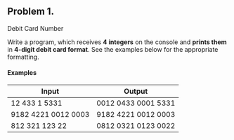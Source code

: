 ## Problem 1.                 
Debit Card Number

Write a program, which receives **4 integers** on the
console and **prints them** in **4-digit debit card format**. See the
examples below for the appropriate formatting.

#### Examples

| Input               | Output              |
|---------------------|---------------------|
| 12 433 1 5331       | 0012 0433 0001 5331 |
| 9182 4221 0012 0003 | 9182 4221 0012 0003 |
| 812 321 123 22      | 0812 0321 0123 0022 |